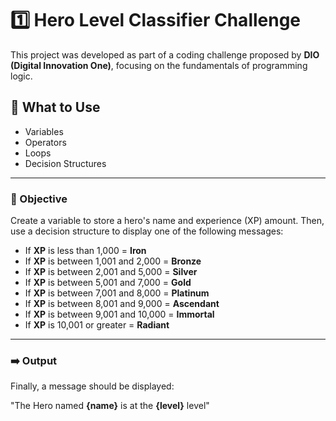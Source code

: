 # 1️⃣ Hero Level Classifier Challenge

This project was developed as part of a coding challenge proposed by **DIO (Digital Innovation One)**, focusing on the fundamentals of programming logic.

## 📝 What to Use

- Variables
- Operators
- Loops
- Decision Structures

---

### 🎯 Objective

Create a variable to store a hero's name and experience (XP) amount. Then, use a decision structure to display one of the following messages:

- If **XP** is less than 1,000 = **Iron**
- If **XP** is between 1,001 and 2,000 = **Bronze**
- If **XP** is between 2,001 and 5,000 = **Silver**
- If **XP** is between 5,001 and 7,000 = **Gold**
- If **XP** is between 7,001 and 8,000 = **Platinum**
- If **XP** is between 8,001 and 9,000 = **Ascendant**
- If **XP** is between 9,001 and 10,000 = **Immortal**
- If **XP** is 10,001 or greater = **Radiant**

---

### ➡️ Output

Finally, a message should be displayed:

"The Hero named **{name}** is at the **{level}** level"
